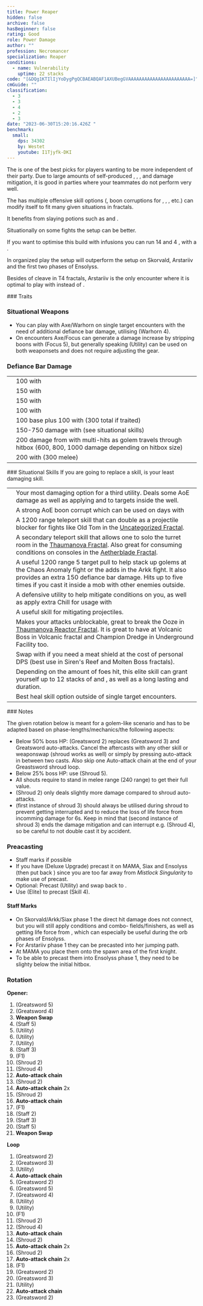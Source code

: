 ```yaml
---
title: Power Reaper
hidden: false
archive: false
hasBeginner: false
rating: Good
role: Power Damage
author: ""
profession: Necromancer
specialization: Reaper
conditions:
  - name: Vulnerability
    uptime: 22 stacks
code: "[&DQg1KTIlIjYoDygPgQCBAEABQAF1AXUBegGVAAAAAAAAAAAAAAAAAAAAAAA=]"
cmGuide: ""
classification:
  - 3
  - 3
  - 4
  - 2
  - 3
date: "2023-06-30T15:20:16.426Z "
benchmark:
  small:
    dps: 34302
    by: Westet
    youtube: I1Tjyfk-DKI
---
```

The <Specialization name="Reaper" text="Power Reaper"/> is one of the best picks for players wanting to be more independent of their party. Due to large amounts of self-produced <Condition name="Vulnerability"/>, <Boon name="Quickness"/>, <Boon name="Might"/>, <Boon name="Stability"/> and damage mitigation, it is good in parties where your teammates do not perform very well.

The <Specialization name="Reaper" text="Power Reaper" /> has multiple offensive skill
options (<Control name="Pull" />, boon corruptions for <Instability name="No Pain, No Gain" />
, <Condition name="Blinded" />, <Condition name="Immobile" />, etc.) <Specialization
  name="Reaper"
  text="Power Reaper"
/> can modify itself to fit many given situations in fractals.

It benefits from slaying potions such as <Item id="50082"/> and <Item name="Impact" type="Sigil"/>.

<Divider text="Equipment" />   

<CharacterWithAr>
<Character title="Eagle Runes" gear='{"attributes":{"profession":"Necromancer","specialization":"Reaper","data":{"Health":23812,"Armor":2192,"Power":3694,"Precision":2153,"Toughness":1225,"Vitality":1460,"Ferocity":1255,"Condition Damage":500,"Expertise":0,"Concentration":225,"Healing Power":0,"Agony Resistance":150,"Condition Duration":0,"Boon Duration":0.15,"Critical Chance":0.999047619047619,"Critical Damage":2.336666666666667,"Power Coefficient":1493,"Power2 Coefficient":2322,"Burning Coefficient":0,"Bleeding Coefficient":0.72,"Poison Coefficient":2.18,"Torment Coefficient":0,"Confusion Coefficient":0,"Flat DPS":0,"Siphon Base Coefficient":139.75,"Alternative Ferocity":300,"Alternative Power":3694,"Alternative Critical Chance":0.999047619047619,"Alternative Critical Damage":2.536666666666667,"Effective Power":24664.232906896337,"NonCrit Effective Power":10561.060187225627,"Power DPS":14179.322190988152,"Alternative Effective Power":30789.089588020157,"Power2 DPS":27528.78938135649,"Siphon DPS":153.72500000000002,"Bleeding Damage":81.25,"Bleeding Stacks":0.72,"Bleeding DPS":58.5,"Burning Damage":325.78125,"Burning Stacks":0,"Burning DPS":0,"Confusion Damage":102.03125,"Confusion Stacks":0,"Confusion DPS":0,"Poison Damage":99.21875,"Poison Stacks":2.18,"Poison DPS":216.29687500000003,"Torment Damage":120,"Torment Stacks":0,"Torment DPS":0,"Damage":42136.63344734464,"Effective Health":103872445.77114429,"Survivability":52807.54741796863,"Effective Healing":390,"Healing":390}},"armor":{"weight":"Light","helmAffix":"Assassin","helmRuneId":24723,"helmRune":"Eagle","helmRuneCount":6,"helmInfusionId":37131,"shouldersAffix":"Berserker","shouldersRuneId":24723,"shouldersRune":"Eagle","shouldersRuneCount":6,"shouldersInfusionId":37131,"coatAffix":"Berserker","coatRuneId":24723,"coatRune":"Eagle","coatRuneCount":6,"coatInfusionId":37131,"glovesAffix":"Berserker","glovesRuneId":24723,"glovesRune":"Eagle","glovesRuneCount":6,"glovesInfusionId":37131,"leggingsAffix":"Berserker","leggingsRuneId":24723,"leggingsRune":"Eagle","leggingsRuneCount":6,"leggingsInfusionId":37131,"bootsAffix":"Berserker","bootsRuneId":24723,"bootsRune":"Eagle","bootsRuneCount":6,"bootsInfusionId":37131},"weapon":{"weapon1MainId":30689,"weapon1MainType":"Greatsword","weapon1MainSigil1Id":24615,"weapon1MainAffix":"Berserker","weapon1MainInfusion1Id":37131,"weapon1MainInfusion2Id":37131,"weapon1MainSigil2Id":24868,"weapon2MainId":30698,"weapon2MainType":"Staff","weapon2MainSigil1Id":24615,"weapon2MainAffix":"Berserker","weapon2MainInfusion1Id":37131,"weapon2MainInfusion2Id":37131,"weapon2MainSigil2Id":24868},"backAndTrinket":{"backItemAffix":"Berserker","backItemInfusion1Id":37131,"backItemInfusion2Id":37131,"amuletAffix":"Berserker","ring1Affix":"Berserker","ring1Infusion1Id":37131,"ring1Infusion2Id":37131,"ring1Infusion3Id":37131,"ring2Affix":"Berserker","ring2Infusion1Id":37131,"ring2Infusion2Id":37131,"ring2Infusion3Id":37131,"accessory1Affix":"Berserker","accessory1InfusionId":37131,"accessory2Affix":"Berserker","accessory2InfusionId":37131},"consumables":{"foodId":91805,"utilityId":77569},"skills":{"healId":10547,"utility1Id":10546,"utility2Id":10607,"utility3Id":29414,"eliteId":10646},"assumedBuffs":{"value":[{"id":"might","type":"Boon"},{"id":"fury","type":"Boon"},{"id":"protection","type":"Boon"},{"id":"vulnerability","type":"Condition"},{"id":"jade-bot","gw2id":96613,"type":"Item"},{"id":"omnipotion","gw2id":79722,"type":"Item"}]},"traits":{"selection":[[914,829,853],[875,894,893],[2020,1969,2021]],"lines":[53,50,34]}}'>


Situationally on some fights the <Item id="24836"/> setup can be better.

If you want to optimise this build with infusions you can run 14 <Item name="Mighty +9 Agony Infusion"/> and 4 <Item name="Precise +9 Agony Infusion"/>, with a <Item id="48081" text="Berserkers Helm"/>.

</Character>
<Character title="Scholar Runes" gear='{"attributes":{"profession":"Necromancer","specialization":"Reaper","data":{"Health":23812,"Armor":2192,"Power":3692,"Precision":2155,"Toughness":1225,"Vitality":1460,"Ferocity":1255,"Condition Damage":500,"Expertise":0,"Concentration":225,"Healing Power":0,"Agony Resistance":150,"Condition Duration":0,"Boon Duration":0.15,"Critical Chance":1,"Critical Damage":2.336666666666667,"Power Coefficient":1493,"Power2 Coefficient":2322,"Burning Coefficient":0,"Bleeding Coefficient":0.72,"Poison Coefficient":2.18,"Torment Coefficient":0,"Confusion Coefficient":0,"Flat DPS":0,"Siphon Base Coefficient":139.75,"Alternative Ferocity":300,"Alternative Power":3692,"Alternative Critical Chance":1,"Alternative Critical Damage":2.536666666666667,"Effective Power":24664.316352713544,"NonCrit Effective Power":10555.342233686251,"Power DPS":14179.370163496851,"Alternative Effective Power":30791.69251936841,"Power2 DPS":27531.116684625897,"Siphon DPS":153.72500000000002,"Bleeding Damage":81.25,"Bleeding Stacks":0.72,"Bleeding DPS":58.5,"Burning Damage":325.78125,"Burning Stacks":0,"Burning DPS":0,"Confusion Damage":102.03125,"Confusion Stacks":0,"Confusion DPS":0,"Poison Damage":99.21875,"Poison Stacks":2.18,"Poison DPS":216.29687500000003,"Torment Damage":120,"Torment Stacks":0,"Torment DPS":0,"Damage":42139.008723122744,"Effective Health":103872445.77114429,"Survivability":52807.54741796863,"Effective Healing":390,"Healing":390}},"armor":{"weight":"Light","helmAffix":"Assassin","helmRuneId":24836,"helmRune":"Scholar","helmRuneCount":6,"helmInfusionId":37131,"shouldersAffix":"Berserker","shouldersRuneId":24836,"shouldersRune":"Scholar","shouldersRuneCount":6,"shouldersInfusionId":37131,"coatAffix":"Berserker","coatRuneId":24836,"coatRune":"Scholar","coatRuneCount":6,"coatInfusionId":37131,"glovesAffix":"Berserker","glovesRuneId":24836,"glovesRune":"Scholar","glovesRuneCount":6,"glovesInfusionId":37131,"leggingsAffix":"Berserker","leggingsRuneId":24836,"leggingsRune":"Scholar","leggingsRuneCount":6,"leggingsInfusionId":37131,"bootsAffix":"Berserker","bootsRuneId":24836,"bootsRune":"Scholar","bootsRuneCount":6,"bootsInfusionId":37131},"weapon":{"weapon1MainId":30689,"weapon1MainType":"Greatsword","weapon1MainSigil1Id":24615,"weapon1MainAffix":"Assassin","weapon1MainInfusion1Id":37131,"weapon1MainInfusion2Id":37131,"weapon1MainSigil2Id":24868,"weapon2MainId":30698,"weapon2MainType":"Staff","weapon2MainSigil1Id":24615,"weapon2MainAffix":"Assassin","weapon2MainInfusion1Id":37131,"weapon2MainInfusion2Id":37131,"weapon2MainSigil2Id":24868},"backAndTrinket":{"backItemAffix":"Assassin","backItemInfusion1Id":37131,"backItemInfusion2Id":37131,"amuletAffix":"Berserker","ring1Affix":"Assassin","ring1Infusion1Id":37131,"ring1Infusion2Id":37131,"ring1Infusion3Id":37131,"ring2Affix":"Assassin","ring2Infusion1Id":37131,"ring2Infusion2Id":37131,"ring2Infusion3Id":37131,"accessory1Affix":"Berserker","accessory1InfusionId":37131,"accessory2Affix":"Berserker","accessory2InfusionId":37131},"consumables":{"foodId":91805,"utilityId":77569},"skills":{"healId":10547,"utility1Id":10546,"utility2Id":10607,"utility3Id":29414,"eliteId":10646},"assumedBuffs":{"value":[{"id":"might","type":"Boon"},{"id":"fury","type":"Boon"},{"id":"protection","type":"Boon"},{"id":"vulnerability","type":"Condition"},{"id":"jade-bot","gw2id":96613,"type":"Item"},{"id":"omnipotion","gw2id":79722,"type":"Item"}]},"traits":{"selection":[[914,829,853],[875,894,893],[2020,1969,2021]],"lines":[53,50,34]}}'>

In organized play the <Item id="24836"/> setup will outperform the <Item id="24723"/> setup on Skorvald, Arstariiv and the first two phases of Ensolyss.

Besides of cleave in T4 fractals, Arstariiv is the only encounter where it is optimal to play with <Item id="24618"/> instead of <Item id="24868"/>. 

</Character>
</CharacterWithAr>

<Divider text="Build" /> 

<Grid>
<GridItem sm="7">
### Traits

<Traits traits1Id="53" traits1="Spite" traits1SelectedIds="914,829,853" traits2Id="50" traits2="Soul Reaping" traits2SelectedIds="898,894,893" traits3Id="34" traits3="Reaper" traits3SelectedIds="2020,1969,2021"/>

### Situational Weapons

- You can play with Axe/Warhorn on single target encounters with the need of additional defiance bar damage, utilising  <Skill name="Wail of Doom" /> (Warhorn 4).
- On <Instability name="No Pain, No Gain" /> encounters Axe/Focus can generate a damage increase by stripping boons with  <Skill name="Spinal Shivers" /> (Focus 5), but generally speaking <Skill name="Corrupt Boon" /> (Utility) can be used on both weaponsets and does not require adjusting the gear.

### Defiance Bar Damage

|                                                                        |                                                                            |
| ---------------------------------------------------------------------- | -------------------------------------------------------------------------- |
| <Skill name="Terrify"/>                         | 100 with <Condition name="Fear"/>                                          |
| <Skill name="Executioners Scythe"/>             | 150 with <Control name="Stun"/> 
| <Skill name="Grasping Darkness"/>               | 150 with <Control name="Pull"/>
| <Skill name="Reaper's Mark"/>                   | 100 with <Condition name="Fear"/>
| <Skill name="Wail of Doom"/>                    | 100 base plus 100 with <Condition name="Fear"/> (300 total if traited)   |
| <Skill name="Spectral Grasp"/>                    | 150-750 damage with <Control name="Pull"/> (see situational skills)   |
| <Skill name="Charge" profession="necromancer"/> | 200 damage from <Effect name="knockdown"/> with multi-hits as golem travels through hitbox (600, 800, 1000 damage depending on hitbox size)  |
| <Skill name="Chilled to the Bone!"/>             | 200 with <Control name="Stun"/> (300 melee)


</GridItem>

<GridItem sm="5">
### Situational Skills

<Warning>
  If you are going to replace a skill, <Skill name="Well of Darkness" /> is your
  least damaging skill.
</Warning>

|                                                               |                                                                                                                                                                                                                                                      |
|---------------------------------------------------------------|------------------------------------------------------------------------------------------------------------------------------------------------------------------------------------------------------------------------------------------------------|
| <Skill name="Well of Darkness" size="big" disableText/>       | Your most damaging option for a third utility. Deals some AoE damage as well as applying <Condition name="Blinded" text="Blind"/> and <Condition name="Chilled" text="Chill"/> to targets inside the well.                                           |
| <Skill name="Well of Corruption" size="big" disableText/>     | A strong AoE boon corrupt which can be used on days with<Instability name="No Pain, No Gain" />                                                                                                                                                      |
| <Skill name="Summon flesh Wurm" size="big" disableText/>      | A 1200 range teleport skill that can double as a projectile blocker for fights like Old Tom in the [Uncategorized Fractal](/fractals/uncategorized).                                                                                                 |
| <Skill name="Spectral Walk " size="big" disableText/>         | A secondary teleport skill that allows one to solo the turret room in the [Thaumanova Fractal](/fractals/thaumanova-reactor). Also great for consuming conditions on consoles in the [Aetherblade Fractal](/fractals/aetherblade).                   |
| <Skill name="Spectral Grasp" size="big" disableText/>         | A useful 1200 range 5 target pull to help stack up golems at the Chaos Anomaly fight or the adds in the Arkk fight. It also provides an extra 150 defiance bar damage. Hits up to five times if you cast it inside a mob with other enemies outside. |
| <Skill name="Suffer" size="big" disableText/>                 | A defensive utility to help mitigate conditions on you, as well as apply extra Chill for usage with <Trait name="Cold Shoulder"/>                                                                                                                    |
| <Skill name="Corrosive Poison Cloud" size="big" disableText/> | A useful skill for mitigating projectiles.                                                                                                                                                                                                           |
| <Skill name="Nothing Can Save You" size="big" disableText/>   | Makes your attacks unblockable, great to break the Ooze in [Thaumanova Reactor Fractal](/fractals/thaumanova-reactor). It is great to have at Volcanic Boss in Volcanic fractal and Champion Dredge in Underground Facility too.                     |
| <Skill name="Rise!" size="big" disableText/>                  | Swap with <Skill name="Well of Darkness"/> if you need a meat shield at the cost of personal DPS (best use in Siren's Reef and Molten Boss fractals).                                                                                                |
| <Skill name="Chilled to the Bone!" size="big" disableText/>   | Depending on the amount of foes hit, this elite skill can grant yourself up to 12 stacks of <Boon name="Stability"/> and <Boon name="Might"/>, as well as a long lasting <Boon name="Quickness"/> and <Boon name="Fury"/> duration.                  |
| <Skill name="Your Soul is mine!" size="big" disableText/>   | Best heal skill option outside of single target encounters.                  |

</GridItem>
</Grid>

<Divider text="Rotation / Skill Usage" />
### Notes

The given rotation below is meant for a golem-like scenario and has to be adapted based on phase-lengths/mechanics/the following aspects: 
- Below 50% boss HP: <Skill name="Gravedigger" /> (Greatsword 2) replaces  <Skill name="Death Spiral" /> (Greatsword 3) and Greatsword auto-attacks. 
 Cancel the aftercasts with any other skill or weaponswap (shroud works as well) or simply by pressing auto-attack in between two casts. Also skip one Auto-attack chain at the end of your Greastsword shroud loop.
- Below 25% boss HP: use <Skill name="Executioner's Scythe" /> (Shroud 5).
- All shouts require to stand in melee range (240 range) to get their full value.
- <Skill name="Deaths Charge" /> (Shroud 2) only deals slightly more damage compared to shroud auto-attacks.
- <Skill name="Infusing Terror" /> (first instance of shroud 3) should always be utilised during shroud to prevent getting interrupted and to reduce the loss of life force from incomming damage for 6s. 
Keep in mind that <Skill name="Terrify" /> (second instance of shroud 3) ends the damage mitigation and can interrupt e.g. <Skill name="Soul Spiral" /> (Shroud 4), so be careful to not double cast it by accident.

### Preacasting

- Staff marks if possible
- If you have <Skill name="Mistfire Wolf" /> (Deluxe Upgrade) precast it on MAMA, Siax and Ensolyss (then put back <Skill name="Lich Form"/>) since you are too far away from _Mistlock Singularity_ to make use of <Skill name="Lich Form" disableText/> precast.
- Optional: Precast <Skill name="Rise" /> (Utility) and swap back to <Skill name="You are all Weaklings!" />.
- Use <Skill name="Lich Form"/> (Elite) to precast <Skill id="10636"/> (Skill 4).

#### Staff Marks

- On Skorvald/Arkk/Siax phase 1 the direct hit damage does not connect, but you will still apply conditions and combo- fields/finishers, as well as getting life force from <Trait name="Soul Marks"/>, which can especially be useful during the orb phases of Ensolyss.
- For Arstariiv phase 1 they can be precasted into her jumping path.
- At MAMA you place them onto the spawn area of the first knight.
- To be able to precast them into Ensolyss phase 1, they need to be slighty below the initial hitbox.

### Rotation
<Grid>
<GridItem sm="7">

**Opener:**

1. <Skill name="Grasping Darkness" /> (Greatsword 5)
2. <Skill name="Nightfall" /> (Greatsword 4)
3. **Weapon Swap**
4. <Skill name="Reaper's Mark" /> (Staff 5)
5. <Skill name="Well of Darkness" /> (Utility)
6. <Skill name="Well of Suffering" /> (Utility)
7. <Skill name="You are all Weaklings!" /> (Utility)
8. <Skill name="Chillblains" /> (Staff 3)
9. <Skill name="Reapers Shroud" /> (F1)
10. <Skill name="Deaths Charge" /> (Shroud 2)
11. <Skill name="Soul Spiral" /> (Shroud 4)
12. **Auto-attack chain**
13. <Skill name="Deaths Charge" /> (Shroud 2)
14.  **Auto-attack chain** 2x
15.  <Skill name="Deaths Charge" /> (Shroud 2)
16.  **Auto-attack chain**
17. <Skill name="Exit Reapers Shroud" /> (F1)
18.  <Skill name="Mark of Blood" /> (Staff 2)
19. <Skill name="Chillblains" /> (Staff 3)
20. <Skill name="Reaper's Mark" /> (Staff 5)
21. **Weapon Swap**

</GridItem>
<GridItem sm="5">

**Loop**

1. <Skill name="Gravedigger" /> (Greatsword 2)
2. <Skill name="Death Spiral" /> (Greatsword 3)
3. <Skill name="You are all Weaklings!" /> (Utility)
4. **Auto-attack chain**
5. <Skill name="Gravedigger" /> (Greatsword 2)
6. <Skill name="Grasping Darkness" /> (Greatsword 5)
7. <Skill name="Nightfall" /> (Greatsword 4)
8. <Skill name="Well of Darkness" /> (Utility)
9. <Skill name="Well of Suffering" /> (Utility)
10. <Skill name="Reapers Shroud" /> (F1)
11. <Skill name="Deaths Charge" /> (Shroud 2)
12. <Skill name="Soul Spiral" /> (Shroud 4)
13. **Auto-attack chain**
14. <Skill name="Deaths Charge" /> (Shroud 2)
15.  **Auto-attack chain** 2x
16.  <Skill name="Deaths Charge" /> (Shroud 2)
17.  **Auto-attack chain** 2x
18. <Skill name="Exit Reapers Shroud" /> (F1)
19. <Skill name="Gravedigger" /> (Greatsword 2)
20. <Skill name="Death Spiral" /> (Greatsword 3)
21. <Skill name="You are all Weaklings!" /> (Utility)
22. **Auto-attack chain**
23. <Skill name="Gravedigger" /> (Greatsword 2)

</GridItem>
</Grid>
